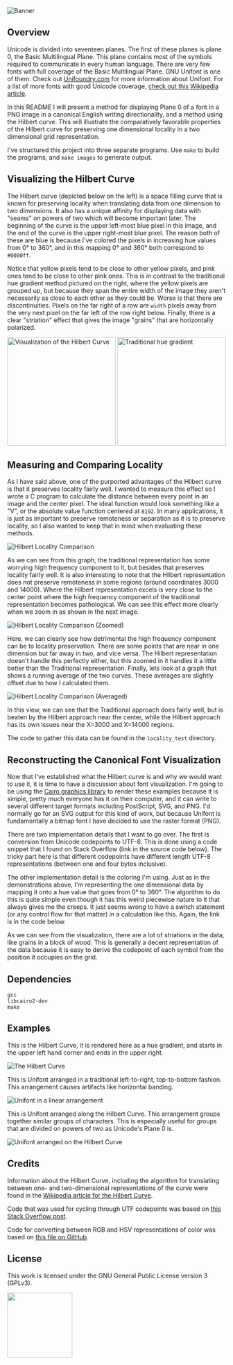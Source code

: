 ![Banner](https://s-christy.com/status-banner-service/hilbert-unifont/banner-slim.svg)

## Overview

Unicode is divided into seventeen planes. The first of these planes is plane 0,
the Basic Multilingual Plane. This plane contains most of the symbols required
to communicate in every human language. There are very few fonts with full
coverage of the Basic Multilingual Plane. GNU Unifont is one of them. Check out
<a href="http://unifoundry.com/unifont/index.html">Unifoundry.com</a> for more
information about Unifont. For a list of more fonts with good Unicode coverage,
<a href="https://en.wikipedia.org/wiki/Unicode_font">check out this Wikipedia
article</a>.

In this README I will present a method for displaying Plane 0 of a font in a PNG
image in a canonical English writing directionality, and a method using the
Hilbert curve. This will illustrate the comparatively favorable properties of
the Hilbert curve for preserving one dimensional locality in a two dimensional
grid representation.

I've structured this project into three separate programs. Use `make` to build
the programs, and `make images` to generate output.

## Visualizing the Hilbert Curve

The Hilbert curve (depicted below on the left) is a space filling curve that is
known for preserving locality when translating data from one dimension to two
dimensions. It also has a unique affinity for displaying data with "seams" on
powers of two which will become important later. The beginning of the curve is
the upper left-most blue pixel in this image, and the end of the curve is the
upper right-most blue pixel. The reason both of these are blue is because I've
colored the pixels in increasing hue values from 0° to 360°, and in this mapping
0° and 360° both correspond to `#0000ff`.

Notice that yellow pixels tend to be close to other yellow pixels, and pink ones
tend to be close to other pink ones. This is in contrast to the traditional hue
gradient method pictured on the right, where the yellow pixels are grouped up,
but because they span the entire width of the image they aren't necessarily as
close to each other as they could be. Worse is that there are discontinuities.
Pixels on the far right of a row are `width` pixels away from the very next
pixel on the far left of the row right below. Finally, there is a clear
"striation" effect that gives the image "grains" that are horizontally
polarized.

<div><img alt="Visualization of the Hilbert Curve" style="width:250px" src="./res/hilbert.png"> <img alt="Traditional hue gradient" style="width:250px" src="./res/hue_gradient.png"></div>

## Measuring and Comparing Locality

As I have said above, one of the purported advantages of the Hilbert curve is
that it preserves locality fairly well. I wanted to measure this effect so I
wrote a C program to calculate the distance between every point in an image and
the center pixel. The ideal function would look something like a "V", or the
absolute value function centered at `8192`. In many applications, it is just as
important to preserve remoteness or separation as it is to preserve locality, so
I also wanted to keep that in mind when evaluating these methods.

<div><img alt="Hilbert Locality Comparison" style="" src="./res/hilbert_locality_comparison.svg"></div>

As we can see from this graph, the traditional representation has some worrying
high frequency component to it, but besides that preserves locality fairly well.
It is also interesting to note that the Hilbert representation does not preserve
remoteness in some regions (around coordinates 3000 and 14000). Where the
Hilbert representation excels is very close to the center point where the high
frequency component of the traditional representation becomes pathological. We
can see this effect more clearly when we zoom in as shown in the next image.

<div><img alt="Hilbert Locality Comparison (Zoomed)" style="" src="./res/hilbert_locality_comparison_zoom.svg"></div>

Here, we can clearly see how detrimental the high frequency component can be to
locality preservation. There are some points that are near in one dimension but
far away in two, and vice versa. The Hilbert representation doesn't handle this
perfectly either, but this zoomed in it handles it a little better than the
Traditional representation. Finally, lets look at a graph that shows a running
average of the two curves. These averages are slightly offset due to how I
calculated them.

<div><img alt="Hilbert Locality Comparison (Averaged)" style="" src="./res/hilbert_locality_comparison_averaged.svg"></div>

In this view, we can see that the Traditional approach does fairly well, but is
beaten by the Hilbert approach near the center, while the Hilbert approach has
its own issues near the X=3000 and X=14000 regions.

The code to gather this data can be found in the `locality_test` directory.

## Reconstructing the Canonical Font Visualization

Now that I've established what the Hilbert curve is and why we would want to use
it, it is time to have a discussion about font visualization. I'm going to be
using the <a href="https://www.cairographics.org/">Cairo graphics library</a> to
render these examples because it is simple, pretty much everyone has it on their
computer, and it can write to several different target formats including
PostScript, SVG, and PNG. I'd normally go for an SVG output for this kind of
work, but because Unifont is fundamentally a bitmap font I have decided to use
the raster format (PNG).

There are two implementation details that I want to go over. The first is
conversion from Unicode codepoints to UTF-8. This is done using a code snippet
that I found on Stack Overflow (link in the source code below). The tricky part
here is that different codepoints have different length UTF-8 representations
(between one and four bytes inclusive).

The other implementation detail is the coloring I'm using. Just as in the
demonstrations above, I'm representing the one dimensional data by mapping it
onto a hue value that goes from 0° to 360°. The algorithm to do this is quite
simple even though it has this weird piecewise nature to it that always gives me
the creeps. It just seems <em>wrong</em> to have a switch statement (or any
control flow for that matter) in a calculation like this. Again, the link is in
the code below.

As we can see from the visualization, there are a lot of striations in the data,
like grains in a block of wood. This is generally a decent representation of the
data because it is easy to derive the codepoint of each symbol from the position
it occupies on the grid.

## Dependencies

```
gcc
libcairo2-dev
make
```

## Examples

This is the Hilbert Curve, it is rendered here as a hue gradient, and starts in
the upper left hand corner and ends in the upper right.

![The Hilbert Curve](https://github.com/samchristywork/hilbert-unifont/blob/main/examples/hilbert_curve.png)

This is Unifont arranged in a traditional left-to-right, top-to-bottom fashion.
This arrangement causes artifacts like horizontal banding.

![Unifont in a linear arrangement](https://github.com/samchristywork/hilbert-unifont/blob/main/examples/linear_unifont.png)

This is Unifont arranged along the Hilbert Curve. This arrangement groups
together similar groups of characters. This is especially useful for groups that
are divided on powers of two as Unicode's Plane 0 is.

![Unifont arranged on the Hilbert Curve](https://github.com/samchristywork/hilbert-unifont/blob/main/examples/hilbert_unifont.png)

## Credits

Information about the Hilbert Curve, including the algorithm for translating
between one- and two-dimensional representations of the curve were found in the
[Wikipedia article for the Hilbert Curve](https://en.wikipedia.org/wiki/Hilbert_curve).

Code that was used for cycling through UTF codepoints was based on
[this Stack Overflow post](https://stackoverflow.com/questions/38491380/how-to-print-unicode-codepoints-as-characters-in-c).

Code for converting between RGB and HSV representations of color was based on
[this file on GitHub](https://github.com/Inseckto/HSV-to-RGB/blob/master/HSV2RGB.c).

## License

This work is licensed under the GNU General Public License version 3 (GPLv3).

[<img src="https://s-christy.com/status-banner-service/GPLv3_Logo.svg" width="150" />](https://www.gnu.org/licenses/gpl-3.0.en.html)
